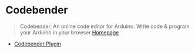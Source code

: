 # Codebender

> Codebender. An online code editor for Arduino. Write code & program your Arduino in your browser [Homepage](https://codebender.cc/)

- [Codebender Plugin](https://codebender.cc/static/plugin)
